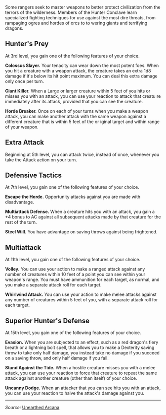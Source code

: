 Some rangers seek to master weapons to better protect civilization from the terrors of the wilderness. Members of the Hunter Conclave learn specialized fighting techniques for use against the most dire threats, from rampaging ogres and hordes of orcs to to wering giants and terrifying dragons.

## Hunter's Prey

At 3rd level, you gain one of the following features of your choice.

**Colossus Slayer.** Your tenacity can wear down the most potent foes. When you hit a creature with a weapon attack, the creature takes an extra 1d8 damage if it's below its hit point maximum. You can deal this extra damage only once per turn.

**Giant Killer.** When a Large or larger creature within 5 feet of you hits or misses you with an attack, you can use your reaction to attack that creatu re immediately after its attack, provided that you can see the creature.

**Horde Breaker.** Once on each of your turns when you make a weapon attack, you can make another attack with the same weapon against a different creature that is within 5 feet of the or iginal target and within range of your weapon.

## Extra Attack

Beginning at 5th level, you can attack twice, instead of once, whenever you take the Attack action on your turn.

## Defensive Tactics

At 7th level, you gain one of the following features of your choice.

**Escape the Horde.** Opportunity attacks against you are made with disadvantage.

**Multiattack Defense.** When a creature hits you with an attack, you gain a +4 bonus to AC against all subsequent attacks made by that creature for the rest of the turn.

**Steel Will.** You have advantage on saving throws against being frightened.

## Multiattack

At 11th level, you gain one of the following features of your choice.

**Volley.** You can use your action to make a ranged attack against any number of creatures within 10 feet of a point you can see within your weapon's range. You must have ammunition for each target, as normal, and you make a separate attack roll for each target.

**Whirlwind Attack.** You can use your action to make melee attacks against any number of creatures within 5 feet of you, with a separate attack roll for each target.

## Superior Hunter's Defense

At 15th level, you gain one of the following features of your choice.

**Evasion.** When you are subjected to an effect, such as a red dragon's fiery breath or a lightning bolt spell, that allows you to make a Dexterity saving throw to take only half damage, you instead take no damage if you succeed on a saving throw, and only half damage if you fail.

**Stand Against the Tide.** When a hostile creature misses you with a melee attack, you can use your reaction to force that creature to repeat the same attack against another creature (other than itself) of your choice.

**Uncanny Dodge.** When an attacker that you can see hits you with an attack, you can use your reaction to halve the attack's damage against you.

----

*Source:* [Unearthed Arcana](http://media.wizards.com/2016/dnd/UA_RevisedRanger.pdf)
